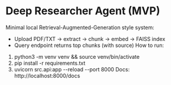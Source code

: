 # Deep Researcher Agent (MVP)
Minimal local Retrieval-Augmented-Generation style system:
- Upload PDF/TXT -> extract -> chunk -> embed -> FAISS index
- Query endpoint returns top chunks (with source)
How to run:
1. python3 -m venv venv && source venv/bin/activate
2. pip install -r requirements.txt
3. uvicorn src.api:app --reload --port 8000
Docs: http://localhost:8000/docs

